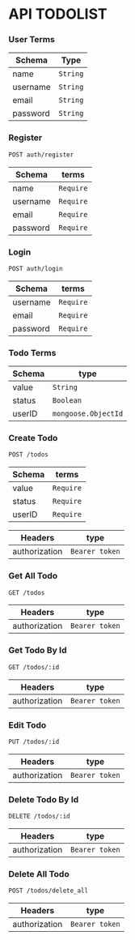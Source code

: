 # API TODOLIST
### User Terms
| Schema | Type | 
| ------ | ------ |
| name | `String` |
| username | `String` |
| email | `String` |
| password | `String` |

### Register
```sh
POST auth/register
```
| Schema | terms | 
| ------ | ------ |
| name | `Require` |
| username | `Require` |
| email | `Require` |
| password | `Require` |

### Login
```sh
POST auth/login
```
| Schema | terms | 
| ------ | ------ |
| username | `Require` |
| email | `Require` |
| password | `Require` |

### Todo Terms
| Schema | type | 
| ------ | ------ |
| value | `String` |
| status | `Boolean` |
| userID | `mongoose.ObjectId` |

### Create Todo
```sh
POST /todos
```
| Schema | terms |                     
| ------ | ------ |
| value | `Require` |
| status | `Require` |
| userID | `Require` |

| Headers | type | 
| ------ | ------ |
| authorization | `Bearer token` |

### Get All Todo
```sh
GET /todos
```
| Headers | type | 
| ------ | ------ |
| authorization | `Bearer token` |

### Get Todo By Id
```sh
GET /todos/:id
```
| Headers | type | 
| ------ | ------ |
| authorization | `Bearer token` |

### Edit Todo
```sh
PUT /todos/:id
```
| Headers | type | 
| ------ | ------ |
| authorization | `Bearer token` |

### Delete Todo By Id
```sh
DELETE /todos/:id
```
| Headers | type | 
| ------ | ------ |
| authorization | `Bearer token` |

### Delete All Todo
```sh
POST /todos/delete_all
```
| Headers | type | 
| ------ | ------ |
| authorization | `Bearer token` |
